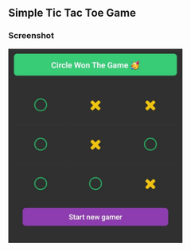 ## Simple Tic Tac Toe Game

### Screenshot

<img src="./screenshots/tic-tac-toe.jpg" width="350px" />
